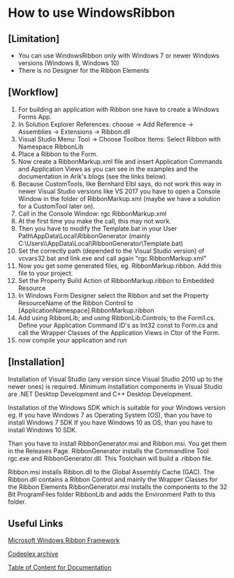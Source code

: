 # How to use WindowsRibbon

## [Limitation]
- You can use WindowsRibbon only with Windows 7 or newer Windows versions (Windows 8, Windows 10)
- There is no Designer for the Ribbon Elements

## [Workflow]
1. For building an application with Ribbon one have to create a Windows Forms App.
2. In Solution Explorer References: choose -> Add Reference -> Assemblies -> Extensions -> Ribbon.dll
3. Visual Studio  Menu: Tool -> Choose Toolbox Items: Select Ribbon with Namespace RibbonLib
4. Place a Ribbon to the Form.
5. Now create a RibbonMarkup.xml file and insert Application Commands and Application Views as you can see in the examples and the documentation in Arik's blogs (see the links below).
6. Because CustomTools, like Bernhard Elbl says, do not work this way in newer Visual Studio versions like VS 2017 you have to
open a Console Window in the folder of RibbonMarkup.xml (maybe we have a solution for a CustomTool later on).
8. Call in the Console Window: rgc RibbonMarkup.xml
9. At the first time you make the call, this may not work.
10. Then you have to modify the Template.bat in your User Path\AppData\Local\RibbonGenerator (mainly C:\Users\\<user>\AppData\Local\RibbonGenerator\Template.bat)
11. Set the correctly path (depended to the Visual Studio version) of vcvars32.bat and link.exe and call again "rgc RibbonMarkup.xml"
12. Now you get some generated files, eg. RibbonMarkup.ribbon. Add this file to your project.
13. Set the Property Build Action of RibbonMarkup.ribbon to Embedded Resource
14. In Windows Form Designer select the Ribbon and set the Property ResourceName of the Ribbon Control to [ApplicationNamespace].RibbonMarkup.ribbon
15. Add using RibbonLib; and using RibbonLib.Controls; to the Form1.cs. Define your Application Command ID's as Int32 const to Form.cs and call the Wrapper Classes of the Application Views in Ctor of the Form.
16. now compile your application and run


## [Installation]
Installation of Visual Studio (any version since Visual Studio 2010 up to the newer ones) is required.
Minimum installation components in Visual Studio are .NET Desktop Development and C++ Desktop Development.

Installation of the Windows SDK which is suitable for your Windows version
eg. If you have Windows 7 as Operating System (OS), than you have to install Windows 7 SDK
If you have Windows 10 as OS, than you have to install Windows 10 SDK.

Than you have to install RibbonGenerator.msi and Ribbon.msi. You get them in the Releases Page.
RibbonGenerator installs the Commandline Tool rgc.exe and RibbonGenerator.dll. This Toolchain will build a .ribbon file.

Ribbon.msi installs Ribbon.dll to the Global Assembly Cache (GAC). The Ribbon.dll contains a Ribbon Control and mainly the Wrapper Classes for the Ribbon Elements
RibbonGenerator.msi installs the components to the 32 Bit ProgramFiles folder RibbonLib and adds the Environment Path to this folder.

## Useful Links
[Microsoft Windows Ribbon Framework](https://docs.microsoft.com/en-us/windows/win32/windowsribbon/-uiplat-windowsribbon-entry)

[Codeplex archive](https://archive.codeplex.com/?p=windowsribbon)

[Table of Content for Documentation](https://www.codeproject.com/Articles/55599/Windows-Ribbon-for-WinForms-Part-Table-of-Conten)